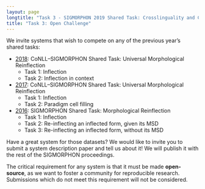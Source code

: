 ```yaml
---
layout: page
longtitle: "Task 3 - SIGMORPHON 2019 Shared Task: Crosslinguality and Context in Morphology"
title: "Task 3: Open Challenge"
---
```


We invite systems that wish to compete on any of the previous year’s shared tasks:

- [2018](../2018): CoNLL–SIGMORPHON Shared Task: Universal Morphological Reinflection
    - Task 1: Inflection
    - Task 2: Inflection in context
- [2017](../2017): CoNLL–SIGMORPHON Shared Task: Universal Morphological Reinflection
    - Task 1: Inflection
    - Task 2: Paradigm cell filling
- [2016](../2016): SIGMORPHON Shared Task: Morphological Reinflection
    - Task 1: Inflection
    - Task 2: Re-inflecting an inflected form, given its MSD
    - Task 3: Re-inflecting an inflected form, without its MSD

Have a great system for those datasets? We would like to invite you to submit a system description paper and tell us about it! We will publish it with the rest of the SIGMORPHON proceedings.

The critical requirement for any system is that it must be made **open-source**, as we want to foster a community for reproducible research. Submissions which do not meet this requirement will not be considered.
